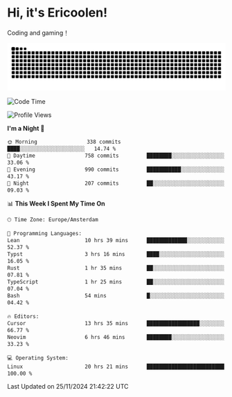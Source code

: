 # Hi, it's Ericoolen!
Coding and gaming！

<picture>
  <source media="(prefers-color-scheme: dark)" srcset="https://raw.githubusercontent.com/Eric-Song-Nop/Eric-Song-Nop/output/github-contribution-grid-snake-dark.svg">
  <source media="(prefers-color-scheme: light)" srcset="https://raw.githubusercontent.com/Eric-Song-Nop/Eric-Song-Nop/output/github-contribution-grid-snake.svg">
  <img alt="github contribution grid snake animation" src="https://raw.githubusercontent.com/Eric-Song-Nop/Eric-Song-Nop/output/github-contribution-grid-snake.svg">
</picture>

<!--START_SECTION:waka-->
![Code Time](http://img.shields.io/badge/Code%20Time-1%2C610%20hrs%2023%20mins-blue)

![Profile Views](http://img.shields.io/badge/Profile%20Views-8-blue)

**I'm a Night 🦉** 

```text
🌞 Morning                338 commits         ████░░░░░░░░░░░░░░░░░░░░░   14.74 % 
🌆 Daytime                758 commits         ████████░░░░░░░░░░░░░░░░░   33.06 % 
🌃 Evening                990 commits         ███████████░░░░░░░░░░░░░░   43.17 % 
🌙 Night                  207 commits         ██░░░░░░░░░░░░░░░░░░░░░░░   09.03 % 
```


📊 **This Week I Spent My Time On** 

```text
🕑︎ Time Zone: Europe/Amsterdam

💬 Programming Languages: 
Lean                     10 hrs 39 mins      █████████████░░░░░░░░░░░░   52.37 % 
Typst                    3 hrs 16 mins       ████░░░░░░░░░░░░░░░░░░░░░   16.05 % 
Rust                     1 hr 35 mins        ██░░░░░░░░░░░░░░░░░░░░░░░   07.81 % 
TypeScript               1 hr 25 mins        ██░░░░░░░░░░░░░░░░░░░░░░░   07.04 % 
Bash                     54 mins             █░░░░░░░░░░░░░░░░░░░░░░░░   04.42 % 

🔥 Editors: 
Cursor                   13 hrs 35 mins      █████████████████░░░░░░░░   66.77 % 
Neovim                   6 hrs 46 mins       ████████░░░░░░░░░░░░░░░░░   33.23 % 

💻 Operating System: 
Linux                    20 hrs 21 mins      █████████████████████████   100.00 % 
```


 Last Updated on 25/11/2024 21:42:22 UTC
<!--END_SECTION:waka-->
